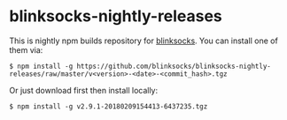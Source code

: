 # blinksocks-nightly-releases

This is nightly npm builds repository for [blinksocks]. You can install one of them via:

```
$ npm install -g https://github.com/blinksocks/blinksocks-nightly-releases/raw/master/v<version>-<date>-<commit_hash>.tgz
```

Or just download first then install locally:

```
$ npm install -g v2.9.1-20180209154413-6437235.tgz
```

[blinksocks]: https://github.com/blinksocks/blinksocks
